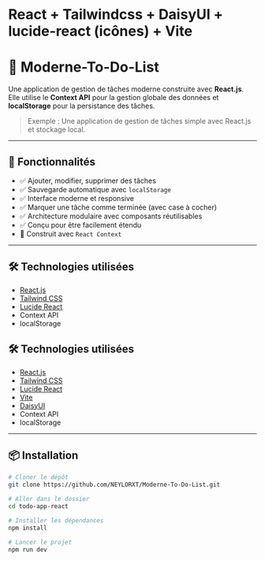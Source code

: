 # React + Tailwindcss + DaisyUI + lucide-react (icônes) + Vite

# 📝 Moderne-To-Do-List

Une application de gestion de tâches moderne construite avec **React.js**. Elle utilise le **Context API** pour la gestion globale des données et **localStorage** pour la persistance des tâches.

> Exemple : Une application de gestion de tâches simple avec React.js et stockage local.

---

## 🚀 Fonctionnalités

- ✅ Ajouter, modifier, supprimer des tâches
- ✅ Sauvegarde automatique avec `localStorage`
- ✅ Interface moderne et responsive
- ✅ Marquer une tâche comme terminée (avec case à cocher)
- ✅ Architecture modulaire avec composants réutilisables
- ✅ Conçu pour être facilement étendu
- 🧠 Construit avec `React Context`

---

## 🛠️ Technologies utilisées

- [React.js](https://reactjs.org/)
- [Tailwind CSS](https://tailwindcss.com/)
- [Lucide React](https://lucide.dev/)
- Context API
- localStorage
  
## 🛠️ Technologies utilisées

- [React.js](https://reactjs.org/)
- [Tailwind CSS](https://tailwindcss.com/)
- [Lucide React](https://lucide.dev/)
- [Vite](https://vite.dev/)
- [DaisyUI](https://daisyui.com/)
- Context API
- localStorage

---

## 📦 Installation

```bash
# Cloner le dépôt
git clone https://github.com/NEYLORXT/Moderne-To-Do-List.git

# Aller dans le dossier
cd todo-app-react

# Installer les dépendances
npm install

# Lancer le projet
npm run dev
